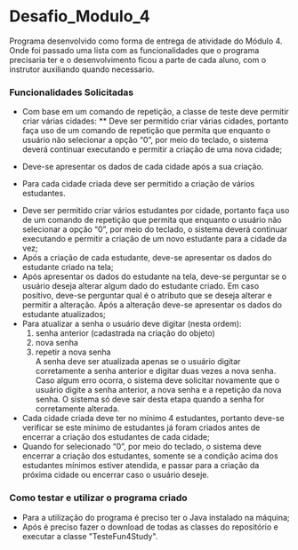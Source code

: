 # Desafio_Modulo_4

Programa desenvolvido como forma de entrega de atividade do Módulo 4. Onde foi passado uma lista com as funcionalidades que o programa precisaria ter e o desenvolvimento ficou a parte de cada aluno, com o instrutor auxiliando quando necessario.

### Funcionalidades Solicitadas

- Com base em um comando de repetição, a classe de teste deve permitir criar várias cidades:
** Deve ser permitido criar várias cidades, portanto faça uso de um comando de repetição que permita que enquanto o usuário não selecionar a opção “0”, por meio do teclado, o sistema deverá continuar executando e permitir a criação de uma nova cidade;
* Deve-se apresentar os dados de cada cidade após a sua criação.

- Para cada cidade criada deve ser permitido a criação de vários estudantes.
* Deve ser permitido criar vários estudantes por cidade, portanto faça uso de um comando de repetição que permita que enquanto o usuário não selecionar a opção “0”, por meio do teclado, o sistema deverá continuar executando e permitir a criação de um novo estudante para a cidade da vez;
* Após a criação de cada estudante, deve-se apresentar os dados do estudante criado na tela;
* Após apresentar os dados do estudante na tela, deve-se perguntar se o usuário deseja alterar algum dado do estudante criado. Em caso positivo, deve-se perguntar qual é o atributo que se deseja alterar e permitir a alteração. Após a alteração deve-se apresentar os dados do estudante atualizados;
* Para atualizar a senha o usuário deve digitar (nesta ordem):
  1. senha anterior (cadastrada na criação do objeto)
  2. nova senha
  3. repetir a nova senha<br>
    A senha deve ser atualizada apenas se o usuário digitar corretamente a senha anterior e digitar duas vezes a nova senha. Caso algum erro ocorra, o sistema deve solicitar novamente que o usuário digite a senha anterior, a nova senha e a repetição da nova senha. O sistema só deve sair desta etapa quando a senha for corretamente alterada.
* Cada cidade criada deve ter no mínimo 4 estudantes, portanto deve-se verificar se este mínimo de estudantes já foram criados antes de encerrar a criação dos estudantes de cada cidade;
* Quando for selecionado “0”, por meio do teclado, o sistema deve encerrar a criação dos estudantes, somente se a condição acima dos estudantes mínimos estiver atendida, e passar para a criação da próxima cidade ou encerrar caso o usuário deseje.
 
### Como testar e utilizar o programa criado
* Para a utilização do programa é preciso ter o Java instalado na máquina;
* Após é preciso fazer o download de todas as classes do repositório e executar a classe "TesteFun4Study".
